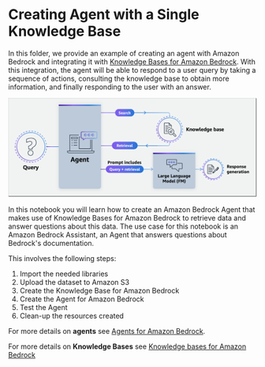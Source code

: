 # Creating Agent with a Single Knowledge Base

In this folder, we provide an example of creating an agent with Amazon Bedrock and 
integrating it with [Knowledge Bases for Amazon Bedrock](https://aws.amazon.com/bedrock/knowledge-bases/). 
With this integration, the agent will be able to respond to a user query by taking a sequence of actions, 
consulting the knowledge base to obtain more information, and finally responding to the user with an answer.

![Agents with Knowledge Bases for Amazon Bedrock](agents-with-kb.png)

In this notebook you will learn how to create an Amazon Bedrock Agent that makes use of Knowledge Bases 
for Amazon Bedrock to retrieve data and answer questions about this data. 
The use case for this notebook is an Amazon Bedrock Assistant, an Agent that answers questions about Bedrock's documentation.

This involves the following steps:

1. Import the needed libraries
2. Upload the dataset to Amazon S3
3. Create the Knowledge Base for Amazon Bedrock
4. Create the Agent for Amazon Bedrock
5. Test the Agent
6. Clean-up the resources created


For more details on __agents__ see [Agents for Amazon Bedrock](https://docs.aws.amazon.com/bedrock/latest/userguide/agents.html).

For more details on __Knowledge Bases__ see [Knowledge bases for Amazon Bedrock](https://docs.aws.amazon.com/bedrock/latest/userguide/knowledge-base.html) 

